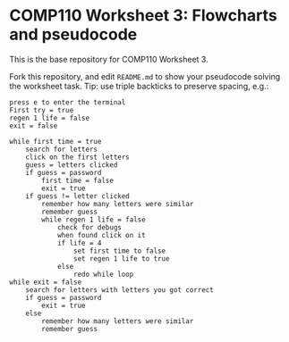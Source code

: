 # COMP110 Worksheet 3: Flowcharts and pseudocode

This is the base repository for COMP110 Worksheet 3.

Fork this repository, and edit `README.md` to show your pseudocode solving the worksheet task. Tip: use triple backticks to preserve spacing, e.g.:

```
press e to enter the terminal
First try = true
regen 1 life = false
exit = false

while first time = true
	search for letters
	click on the first letters
	guess = letters clicked
	if guess = password
		first time = false
		exit = true
	if guess != letter clicked
		remember how many letters were similar
		remember guess
		while regen 1 life = false
			check for debugs
			when found click on it
			if life = 4
				set first time to false
				set regen 1 life to true
			else
				redo while loop
while exit = false
	search for letters with letters you got correct
	if guess = password
		exit = true
	else
		remember how many letters were similar
		remember guess
```
